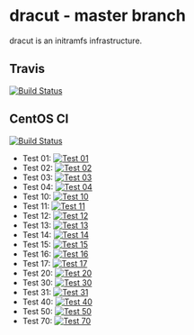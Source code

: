 # dracut - master branch

dracut is an initramfs infrastructure.

## Travis

[![Build Status](https://travis-ci.org/dracutdevs/dracut.svg?branch=master)](https://travis-ci.org/dracutdevs/dracut)

## CentOS CI

[![Build Status](https://ci.centos.org/job/dracut-push-master/badge/icon)](https://ci.centos.org/job/dracut-push-master/)

- Test 01: [![Test 01](https://ci.centos.org/job/dracut-matrix-master/TESTS=01,label=dracut-ci-slave01/badge/icon)](https://ci.centos.org/job/dracut-matrix-master/TESTS=01,label=dracut-ci-slave01/)
- Test 02: [![Test 02](https://ci.centos.org/job/dracut-matrix-master/TESTS=02,label=dracut-ci-slave01/badge/icon)](https://ci.centos.org/job/dracut-matrix-master/TESTS=02,label=dracut-ci-slave01/)
- Test 03: [![Test 03](https://ci.centos.org/job/dracut-matrix-master/TESTS=03,label=dracut-ci-slave01/badge/icon)](https://ci.centos.org/job/dracut-matrix-master/TESTS=03,label=dracut-ci-slave01/)
- Test 04: [![Test 04](https://ci.centos.org/job/dracut-matrix-master/TESTS=04,label=dracut-ci-slave01/badge/icon)](https://ci.centos.org/job/dracut-matrix-master/TESTS=04,label=dracut-ci-slave01/)
- Test 10: [![Test 10](https://ci.centos.org/job/dracut-matrix-master/TESTS=10,label=dracut-ci-slave01/badge/icon)](https://ci.centos.org/job/dracut-matrix-master/TESTS=10,label=dracut-ci-slave01/)
- Test 11: [![Test 11](https://ci.centos.org/job/dracut-matrix-master/TESTS=11,label=dracut-ci-slave01/badge/icon)](https://ci.centos.org/job/dracut-matrix-master/TESTS=11,label=dracut-ci-slave01/)
- Test 12: [![Test 12](https://ci.centos.org/job/dracut-matrix-master/TESTS=12,label=dracut-ci-slave01/badge/icon)](https://ci.centos.org/job/dracut-matrix-master/TESTS=12,label=dracut-ci-slave01/)
- Test 13: [![Test 13](https://ci.centos.org/job/dracut-matrix-master/TESTS=13,label=dracut-ci-slave01/badge/icon)](https://ci.centos.org/job/dracut-matrix-master/TESTS=13,label=dracut-ci-slave01/)
- Test 14: [![Test 14](https://ci.centos.org/job/dracut-matrix-master/TESTS=14,label=dracut-ci-slave01/badge/icon)](https://ci.centos.org/job/dracut-matrix-master/TESTS=14,label=dracut-ci-slave01/)
- Test 15: [![Test 15](https://ci.centos.org/job/dracut-matrix-master/TESTS=15,label=dracut-ci-slave01/badge/icon)](https://ci.centos.org/job/dracut-matrix-master/TESTS=15,label=dracut-ci-slave01/)
- Test 16: [![Test 16](https://ci.centos.org/job/dracut-matrix-master/TESTS=16,label=dracut-ci-slave01/badge/icon)](https://ci.centos.org/job/dracut-matrix-master/TESTS=16,label=dracut-ci-slave01/)
- Test 17: [![Test 17](https://ci.centos.org/job/dracut-matrix-master/TESTS=17,label=dracut-ci-slave01/badge/icon)](https://ci.centos.org/job/dracut-matrix-master/TESTS=17,label=dracut-ci-slave01/)
- Test 20: [![Test 20](https://ci.centos.org/job/dracut-matrix-master/TESTS=20,label=dracut-ci-slave01/badge/icon)](https://ci.centos.org/job/dracut-matrix-master/TESTS=20,label=dracut-ci-slave01/)
- Test 30: [![Test 30](https://ci.centos.org/job/dracut-matrix-master/TESTS=30,label=dracut-ci-slave01/badge/icon)](https://ci.centos.org/job/dracut-matrix-master/TESTS=30,label=dracut-ci-slave01/)
- Test 31: [![Test 31](https://ci.centos.org/job/dracut-matrix-master/TESTS=31,label=dracut-ci-slave01/badge/icon)](https://ci.centos.org/job/dracut-matrix-master/TESTS=31,label=dracut-ci-slave01/)
- Test 40: [![Test 40](https://ci.centos.org/job/dracut-matrix-master/TESTS=40,label=dracut-ci-slave01/badge/icon)](https://ci.centos.org/job/dracut-matrix-master/TESTS=40,label=dracut-ci-slave01/)
- Test 50: [![Test 50](https://ci.centos.org/job/dracut-matrix-master/TESTS=50,label=dracut-ci-slave01/badge/icon)](https://ci.centos.org/job/dracut-matrix-master/TESTS=50,label=dracut-ci-slave01/)
- Test 70: [![Test 70](https://ci.centos.org/job/dracut-matrix-master/TESTS=70,label=dracut-ci-slave01/badge/icon)](https://ci.centos.org/job/dracut-matrix-master/TESTS=70,label=dracut-ci-slave01/)
